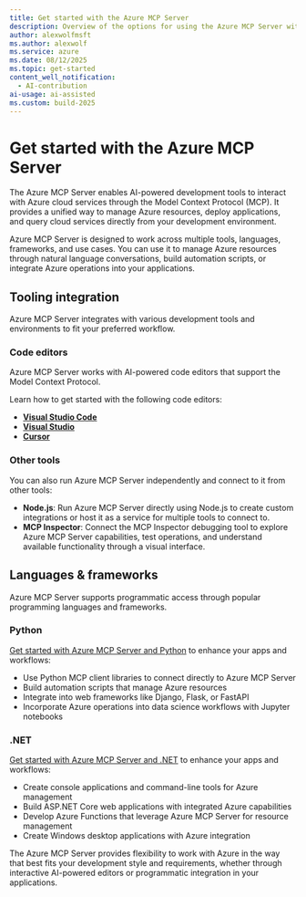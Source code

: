 ```yaml
---
title: Get started with the Azure MCP Server
description: Overview of the options for using the Azure MCP Server with tools and languages
author: alexwolfmsft
ms.author: alexwolf
ms.service: azure
ms.date: 08/12/2025
ms.topic: get-started
content_well_notification: 
  - AI-contribution
ai-usage: ai-assisted
ms.custom: build-2025
---
```


# Get started with the Azure MCP Server

The Azure MCP Server enables AI-powered development tools to interact with Azure cloud services through the Model Context Protocol (MCP). It provides a unified way to manage Azure resources, deploy applications, and query cloud services directly from your development environment.

Azure MCP Server is designed to work across multiple tools, languages, frameworks, and use cases. You can use it to manage Azure resources through natural language conversations, build automation scripts, or integrate Azure operations into your applications.

## Tooling integration

Azure MCP Server integrates with various development tools and environments to fit your preferred workflow.

### Code editors

Azure MCP Server works with AI-powered code editors that support the Model Context Protocol.

Learn how to get started with the following code editors:

- [**Visual Studio Code**](get-started/tools/visual-studio-code.md)
- [**Visual Studio**](get-started/tools/visual-studio.md)
- [**Cursor**](get-started/tools/cursor.md)

### Other tools

You can also run Azure MCP Server independently and connect to it from other tools:

- **Node.js**: Run Azure MCP Server directly using Node.js to create custom integrations or host it as a service for multiple tools to connect to.
- **MCP Inspector**: Connect the MCP Inspector debugging tool to explore Azure MCP Server capabilities, test operations, and understand available functionality through a visual interface.

## Languages & frameworks

Azure MCP Server supports programmatic access through popular programming languages and frameworks.

### Python

[Get started with Azure MCP Server and Python](get-started/languages/python.md) to enhance your apps and workflows:

- Use Python MCP client libraries to connect directly to Azure MCP Server
- Build automation scripts that manage Azure resources
- Integrate into web frameworks like Django, Flask, or FastAPI
- Incorporate Azure operations into data science workflows with Jupyter notebooks

### .NET

[Get started with Azure MCP Server and .NET](get-started/languages/dotnet.md) to enhance your apps and workflows:

- Create console applications and command-line tools for Azure management
- Build ASP.NET Core web applications with integrated Azure capabilities
- Develop Azure Functions that leverage Azure MCP Server for resource management
- Create Windows desktop applications with Azure integration

The Azure MCP Server provides flexibility to work with Azure in the way that best fits your development style and requirements, whether through interactive AI-powered editors or programmatic integration in your applications.
